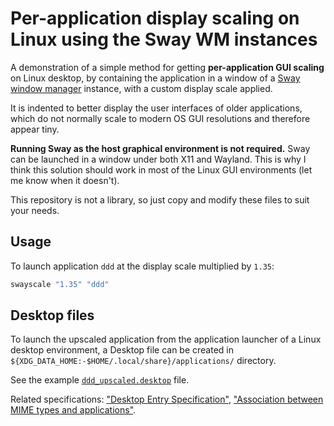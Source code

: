 # Per-application display scaling on Linux using the Sway WM instances

A demonstration of a simple method for getting **per-application GUI scaling** on Linux desktop, by containing the application in a window of a [Sway window manager](https://swaywm.org/) instance, with a custom display scale applied.

It is indented to better display the user interfaces of older applications, which do not normally scale to modern OS GUI resolutions and therefore appear tiny.

**Running Sway as the host graphical environment is not required.** Sway can be launched in a window under both X11 and Wayland. This is why I think this solution should work in most of the Linux GUI environments (let me know when it doesn't).

This repository is not a library, so just copy and modify these files to suit your needs.

## Usage

To launch application `ddd` at the display scale multiplied by `1.35`:

```sh
swayscale "1.35" "ddd"
```

## Desktop files

To launch the upscaled application from the application launcher of a Linux desktop environment, a Desktop file can be created in `${XDG_DATA_HOME:-$HOME/.local/share}/applications/` directory.

See the example [`ddd_upscaled.desktop`](./.local/share/applications/ddd_upscaled.desktop) file.

Related specifications: ["Desktop Entry Specification"](https://specifications.freedesktop.org/desktop-entry-spec/latest/), ["Association between MIME types and applications"](https://specifications.freedesktop.org/mime-apps-spec/latest/).
